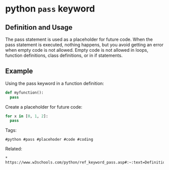 # python `pass` keyword

## Definition and Usage

The pass statement is used as a placeholder for future code.
When the pass statement is executed, nothing happens, but you avoid
getting an error when empty code is not allowed.
Empty code is not allowed in loops, function definitions, class
definitions, or in if statements.

## Example

Using the pass keyword in a function definition:
```python
def myfunction():
  pass

```

Create a placeholder for future code:

```python
for x in [0, 1, 2]:
  pass
```

Tags:
```
#python #pass #placehoder #code #coding
```

Related:
```
* https://www.w3schools.com/python/ref_keyword_pass.asp#:~:text=Definition%20and%20Usage,definitions%2C%20or%20in%20if%20statements.
```
